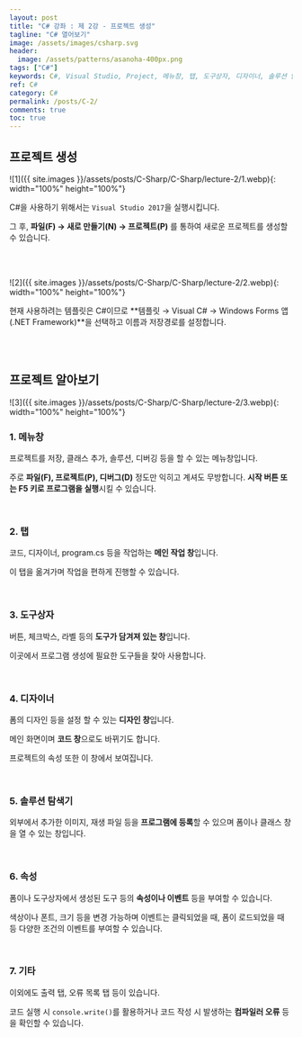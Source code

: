 ```yaml
---
layout: post
title: "C# 강좌 : 제 2강 - 프로젝트 생성"
tagline: "C# 열어보기"
image: /assets/images/csharp.svg
header:
  image: /assets/patterns/asanoha-400px.png
tags: ["C#"]
keywords: C#, Visual Studio, Project, 메뉴창, 탭, 도구상자, 디자이너, 솔루션 탐색기, 속성
ref: C#
category: C#
permalink: /posts/C-2/
comments: true
toc: true
---
```


## 프로젝트 생성

![1]({{ site.images }}/assets/posts/C-Sharp/C-Sharp/lecture-2/1.webp){: width="100%" height="100%"}

C#을 사용하기 위해서는 `Visual Studio 2017`을 실행시킵니다.

그 후, **파일(F) → 새로 만들기(N) → 프로젝트(P)** 를 통하여 새로운 프로젝트를 생성할 수 있습니다. 

<br>
<br>

![2]({{ site.images }}/assets/posts/C-Sharp/C-Sharp/lecture-2/2.webp){: width="100%" height="100%"}

현재 사용하려는 템플릿은 C#이므로 **템플릿 → Visual C# → Windows Forms 앱(.NET Framework)**을 선택하고 이름과 저장경로를 설정합니다.

<br>
<br>

## 프로젝트 알아보기

![3]({{ site.images }}/assets/posts/C-Sharp/C-Sharp/lecture-2/3.webp){: width="100%" height="100%"}

### 1. 메뉴창
   
프로젝트를 저장, 클래스 추가, 솔루션, 디버깅 등을 할 수 있는 메뉴창입니다.

주로 **파일(F), 프로젝트(P), 디버그(D)** 정도만 익히고 계셔도 무방합니다. **시작 버튼 또는 F5 키로 프로그램을 실행**시킬 수 있습니다.

<br>

### 2. 탭
	
코드, 디자이너, program.cs 등을 작업하는 **메인 작업 창**입니다.

이 탭을 옮겨가며 작업을 편하게 진행할 수 있습니다.

<br>

### 3. 도구상자
	 
버튼, 체크박스, 라벨 등의 **도구가 담겨져 있는 창**입니다.

이곳에서 프로그램 생성에 필요한 도구들을 찾아 사용합니다.

<br>

### 4. 디자이너
	
폼의 디자인 등을 설정 할 수 있는 **디자인 창**입니다.

메인 화면이며 **코드 창**으로도 바뀌기도 합니다.

프로젝트의 속성 또한 이 창에서 보여집니다.

<br>

### 5. 솔루션 탐색기
	
외부에서 추가한 이미지, 재생 파일 등을 **프로그램에 등록**할 수 있으며 폼이나 클래스 창을 열 수 있는 창입니다.

<br>

### 6. 속성
	
폼이나 도구상자에서 생성된 도구 등의 **속성이나 이벤트** 등을 부여할 수 있습니다.

색상이나 폰트, 크기 등을 변경 가능하며 이벤트는 클릭되었을 때, 폼이 로드되었을 때 등 다양한 조건의 이벤트를 부여할 수 있습니다.

<br>

### 7. 기타

이외에도 출력 탭, 오류 목록 탭 등이 있습니다.

코드 실행 시 `console.write()`를 활용하거나 코드 작성 시 발생하는 **컴파일러 오류** 등을 확인할 수 있습니다.
  